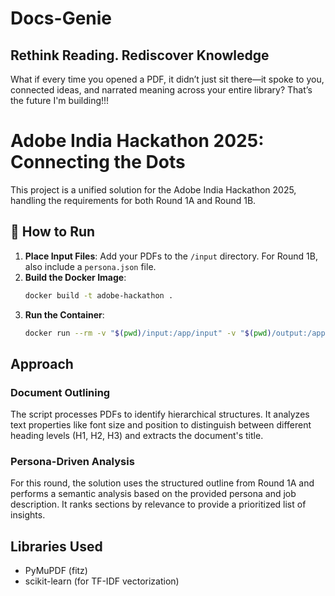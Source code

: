 # Docs-Genie
## Rethink Reading. Rediscover Knowledge 
What if every time you opened a PDF, it didn’t just sit there—it spoke to you, connected ideas, and narrated meaning across your entire library?  That’s the future I'm building!!!

# Adobe India Hackathon 2025: Connecting the Dots

This project is a unified solution for the Adobe India Hackathon 2025, handling the requirements for both Round 1A and Round 1B.

## 🚀 How to Run

1.  **Place Input Files**: Add your PDFs to the `/input` directory. For Round 1B, also include a `persona.json` file.
2.  **Build the Docker Image**:
    ```bash
    docker build -t adobe-hackathon .
    ```
3.  **Run the Container**:
    ```bash
    docker run --rm -v "$(pwd)/input:/app/input" -v "$(pwd)/output:/app/output" adobe-hackathon
    ```

## Approach

### Document Outlining
The script processes PDFs to identify hierarchical structures. It analyzes text properties like font size and position to distinguish between different heading levels (H1, H2, H3) and extracts the document's title.

### Persona-Driven Analysis
For this round, the solution uses the structured outline from Round 1A and performs a semantic analysis based on the provided persona and job description. It ranks sections by relevance to provide a prioritized list of insights.

## Libraries Used
* PyMuPDF (fitz)
* scikit-learn (for TF-IDF vectorization)